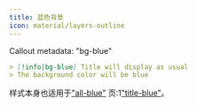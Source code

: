 ```yaml
---
title: 蓝色背景
icon: material/layers-outline
---
```


Callout metadata: "bg-blue"

```md
> [!info|bg-blue] Title will display as usual
> The background color will be blue
```

样式本身也适用于["all-blue"](../combined-styling/page-2.md)
页:1["title-blue"](../title-styling/page-2.md)。

